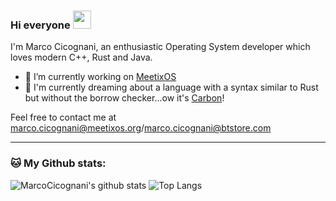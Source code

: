### Hi everyone <img src="https://github.com/TheDudeThatCode/TheDudeThatCode/blob/master/Assets/Hi.gif" width="29px">

I'm Marco Cicognani, an enthusiastic Operating System developer which loves modern C++, Rust and Java.

- 🔭 I’m currently working on [MeetixOS](https://github.com/MarcoCicognani/MeetixOS)
- 🌱 I'm currently dreaming about a language with a syntax similar to Rust but without the borrow checker...ow it's [Carbon](https://github.com/carbon-language/carbon-lang)!

Feel free to contact me at [marco.cicognani@meetixos.org](mailto:marco.cicognani@meetixos.org)/[marco.cicognani@btstore.com](mailto:marco.cicognani@btstore.com)

---
### 🐱 My Github stats:
![MarcoCicognani's github stats](https://github-readme-stats.vercel.app/api?username=MarcoCicognani)
![Top Langs](https://github-readme-stats.vercel.app/api/top-langs/?username=MarcoCicognani)
